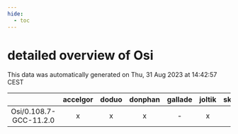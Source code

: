 ```yaml
---
hide:
  - toc
---
```


detailed overview of Osi
========================


This data was automatically generated on Thu, 31 Aug 2023 at 14:42:57 CEST  

| |accelgor|doduo|donphan|gallade|joltik|skitty|swalot|victini|
| :---: | :---: | :---: | :---: | :---: | :---: | :---: | :---: | :---: |
|Osi/0.108.7-GCC-11.2.0|x|x|x|-|x|x|x|x|
